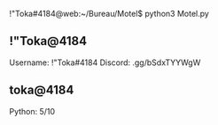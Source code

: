 !"Toka#4184@web:~/Bureau/Motel$ python3 Motel.py

!"Toka@4184
-----------------
Username: !"Toka#4184
Discord: .gg/bSdxTYYWgW
  
toka@4184
-----------------
Python: 5/10

